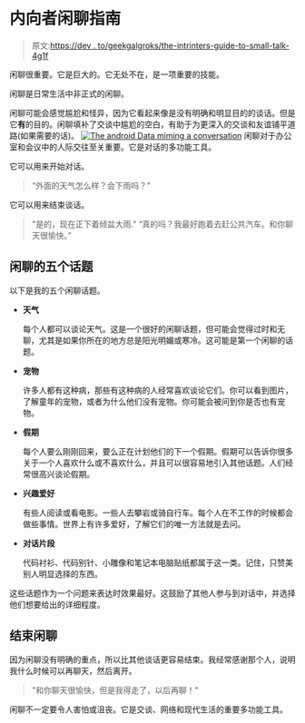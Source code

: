 # 内向者闲聊指南

> 原文:[https://dev . to/geekgalgroks/the-intrinters-guide-to-small-talk-4g1f](https://dev.to/geekgalgroks/the-introverts-guide-to-small-talk-4g1f)

闲聊很重要。它是巨大的。它无处不在，是一项重要的技能。

闲聊是日常生活中非正式的闲聊。

闲聊可能会感觉尴尬和怪异，因为它看起来像是没有明确和明显目的的谈话。但是它**有**的目的。闲聊填补了交谈中尴尬的空白，有助于为更深入的交谈和友谊铺平道路(如果需要的话)。
[![The android Data miming a conversation](../Images/724cf410a1a8c39ba7c245431c1e23dc.png)](https://res.cloudinary.com/practicaldev/image/fetch/s--SUvi2XbQ--/c_limit%2Cf_auto%2Cfl_progressive%2Cq_66%2Cw_880/https://i.imgur.com/GxilNld.gif) 
闲聊对于办公室和会议中的人际交往至关重要。它是对话的多功能工具。

它可以用来开始对话。

> “外面的天气怎么样？会下雨吗？”

它可以用来结束谈话。

> "是的，现在正下着倾盆大雨."
> “真的吗？我最好跑着去赶公共汽车。和你聊天很愉快。”

## [](#five-topics-for-small-talk)闲聊的五个话题

以下是我的五个闲聊话题。

*   **天气**

    每个人都可以谈论天气。这是一个很好的闲聊话题，但可能会觉得过时和无聊，尤其是如果你所在的地方总是阳光明媚或寒冷。这可能是第一个闲聊的话题。

*   **宠物**

    许多人都有这种病，那些有这种病的人经常喜欢谈论它们。你可以看到图片，了解童年的宠物，或者为什么他们没有宠物。你可能会被问到你是否也有宠物。

*   **假期**

    每个人要么刚刚回来，要么正在计划他们的下一个假期。假期可以告诉你很多关于一个人喜欢什么或不喜欢什么，并且可以很容易地引入其他话题。人们经常很高兴谈论假期。

*   **兴趣爱好**

    有些人阅读或看电影。一些人去攀岩或骑自行车。每个人在不工作的时候都会做些事情。世界上有许多爱好，了解它们的唯一方法就是去问。

*   **对话片段**

    代码衬衫、代码别针、小雕像和笔记本电脑贴纸都属于这一类。记住，只赞美别人明显选择的东西。

这些话题作为一个问题来表达时效果最好。这鼓励了其他人参与到对话中，并选择他们想要给出的详细程度。

## [](#ending-small-talk)结束闲聊

因为闲聊没有明确的重点，所以比其他谈话更容易结束。我经常感谢那个人，说明我什么时候可以再聊天，然后离开。

> "和你聊天很愉快，但是我得走了，以后再聊！"

闲聊不一定要令人害怕或沮丧。它是交谈、网络和现代生活的重要多功能工具。